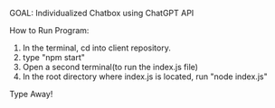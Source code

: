GOAL: Individualized Chatbox using ChatGPT API


How to Run Program:

1. In the terminal, cd into client repository.
2. type "npm start"
3. Open a second terminal(to run the index.js file)
4. In the root directory where index.js is located, run "node index.js"

Type Away!
